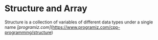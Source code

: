 # Structure and Array

Structure is a collection of variables of different data types under a single name _[programiz.com]_(https://www.programiz.com/cpp-programming/structure)




 
